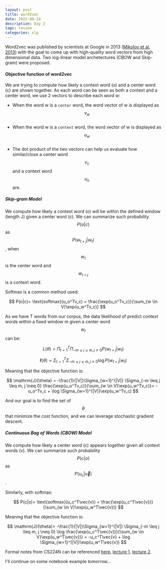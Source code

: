 ```yaml
---
layout: post
title: word2vec 
date: 2022-09-24
description: Day 2
tags: review
categories: nlp
---
```

Word2vec was published by scientists at Google in 2013 ([Mikolov et al. 2013](https://arxiv.org/pdf/1301.3781.pdf)) with the goal to come up with high-quality word vectors from high dimensional data. Two log-linear model archetectures (CBOW and Skip-gram) were proposed.

#### Objective function of word2vec
We are trying to compute how likely a context word (o) and a center word (c) are shown together. As each word can be seen as both a context and a center word, we use 2 vectors to describe each word w:
- When the word w is a `center` word, the word vector of w is displayed as $$v_w$$. 
- When the word w is a `context` word, the word vector of w is displayed as $$u_w$$.
- The dot product of the two vectors can help us evaluate how similar/close a center word $$v_{c}$$ and a context word $$u_{o}$$ are.

##### Skip-gram Model
We compute how likely a context word (o) will be within the defined window (length J) given a center word (c).  We can summarize such probability $$P(o|c)$$ as $$P(w_{t+j}|w_t)$$, when $$w_t$$ is the center word and $$w_{t+j}$$ is a context word.

Softmax is a common method used:

$$
P(o|c)=  \text{softmax}(u_o^Tv_c) = \frac{\exp(u_o^Tv_c)}{\sum_{w \in V}\exp(u_w^Tv_c)}
$$

As we have T words from our corpus, the data likelihood of predict context words within a fixed window m given a center word $$w_t$$ can be:

$$
L(\theta)=  \Pi_{t=1}^T\Pi_{-m \leq j \leq m, j \neq 0} P(w_{t+j}|w_t)
$$


$$
\mathrm{\ell}(\theta)=  \Sigma_{t=1}^T \Sigma_{-m \leq j \leq m, j \neq 0} \log P(w_{t+j}|w_t)
$$

Meaning that the objective function is:

$$
\mathrm{J}(\theta) =  -\frac{1}{|V|}\Sigma_{w=1}^{|V|} \Sigma_{-m \leq j \leq m, j \neq 0} \frac{\exp(u_o^Tv_c)}{\sum_{w \in V}\exp(u_w^Tv_c)}= -u_o^Tv_c + \log \Sigma_{w=1}^{|V|}\exp(u_w^Tv_c)
$$

And our goal is to find the set of $$\theta$$ that minimize the cost function, and we can leverage stochastic gradient descent.



##### Continuous Bag of Words (CBOW) Model
We compute how likely a center word (c) appears together given all context words (v).  We can summarize such probability $$P(c|o)$$ as $$P(u_c|\vec{v})$$.

Similarly, with softmax:

$$
P(c|o)=  \text{softmax}(u_c^T\vec{v}) = \frac{\exp(u_c^T\vec{v})}{\sum_{w \in V}\exp(u_w^T\vec{v})} 
$$

Meaning that the objective function is:

$$
\mathrm{J}(\theta)=  -\frac{1}{|V|}\Sigma_{w=1}^{|V|} \Sigma_{-m \leq j \leq m, j \neq 0} \log \frac{\exp(u_c^T\vec{v})}{\sum_{w \in V}\exp(u_w^T\vec{v})} = -u_c^T\vec{v} + \log \Sigma_{w=1}^{|V|}\exp(u_w^T\vec{v})
$$


Formal notes from CS224N can be referenced [here](https://web.stanford.edu/class/cs224n/readings/cs224n-2019-notes01-wordvecs1.pdf), [lecture 1](https://web.stanford.edu/class/cs224n/slides/cs224n-2022-lecture01-wordvecs1.pdf), [lecture 2](https://web.stanford.edu/class/cs224n/slides/cs224n-2022-lecture02-wordvecs2.pdf).


I'll continue on some notebook example tomorrow...